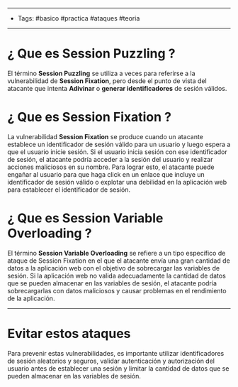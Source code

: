 ----
- Tags: #basico #practica #ataques #teoria 
---

# ¿ Que es **Session Puzzling** ? 

El término **Session Puzzling** se utiliza a veces para referirse a la vulnerabilidad de **Session Fixation**, pero desde el punto de vista del atacante que intenta **Adivinar** o **generar identificadores** de sesión válidos. 

# ¿ Que es **Session Fixation** ? 

La vulnerabilidad **Session Fixation** se produce cuando un atacante establece un identificador de sesión válido para un usuario y luego espera a que el usuario inicie sesión. Si el usuario inicia sesión con ese identificador de sesión, el atacante podría acceder a la sesión del usuario y realizar acciones maliciosos en su nombre. Para lograr esto, el atacante puede engañar al usuario para que haga click en un enlace que incluye un identificador de sesión válido o explotar una debilidad en la aplicación web para establecer el identificador de sesión. 

# ¿ Que es **Session Variable Overloading** ? 

El término **Session Variable Overloading** se refiere a un tipo específico de ataque de Session Fixation en el que el atacante envía una gran cantidad de datos a la aplicación web con el objetivo de sobrecargar las variables de sesión. Si la aplicación web no valida adecuadamente la cantidad de datos que se pueden almacenar en las variables de sesión, el atacante podría sobrecargarlas con datos maliciosos y causar problemas en el rendimiento de la aplicación. 

----

# Evitar estos ataques 

Para prevenir estas vulnerabilidades, es importante utilizar identificadores de sesión aleatorios y seguros, validar autenticación y autorización del usuario antes de establecer una sesión y limitar la cantidad de datos que se pueden almacenar en las variables de sesión.  


